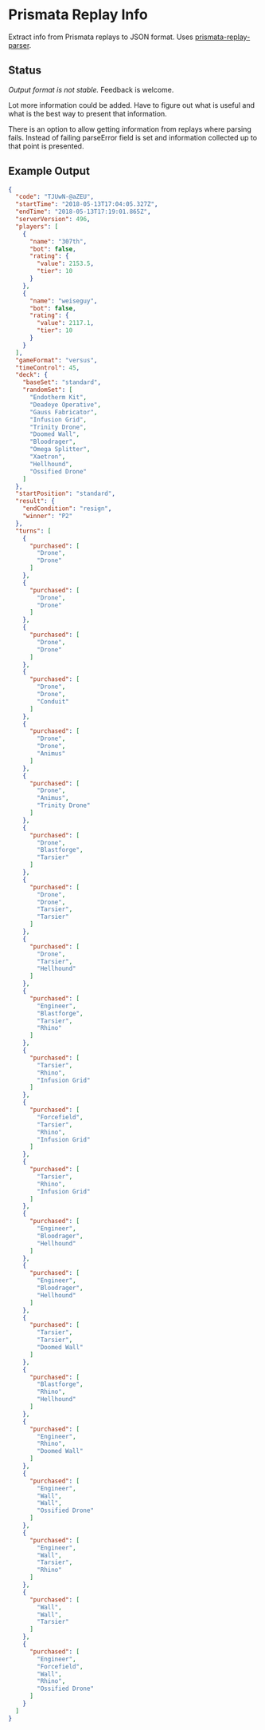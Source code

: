 # Prismata Replay Info

Extract info from Prismata replays to JSON format. Uses
[prismata-replay-parser](https://github.com/plampila/prismata-replay-parser).

## Status

*Output format is not stable.* Feedback is welcome.

Lot more information could be added. Have to figure out what is useful and what
is the best way to present that information.

There is an option to allow getting information from replays where parsing
fails. Instead of failing parseError field is set and information collected up
to that point is presented.

## Example Output

```json
{
  "code": "TJUwN-@aZEU",
  "startTime": "2018-05-13T17:04:05.327Z",
  "endTime": "2018-05-13T17:19:01.865Z",
  "serverVersion": 496,
  "players": [
    {
      "name": "307th",
      "bot": false,
      "rating": {
        "value": 2153.5,
        "tier": 10
      }
    },
    {
      "name": "weiseguy",
      "bot": false,
      "rating": {
        "value": 2117.1,
        "tier": 10
      }
    }
  ],
  "gameFormat": "versus",
  "timeControl": 45,
  "deck": {
    "baseSet": "standard",
    "randomSet": [
      "Endotherm Kit",
      "Deadeye Operative",
      "Gauss Fabricator",
      "Infusion Grid",
      "Trinity Drone",
      "Doomed Wall",
      "Bloodrager",
      "Omega Splitter",
      "Xaetron",
      "Hellhound",
      "Ossified Drone"
    ]
  },
  "startPosition": "standard",
  "result": {
    "endCondition": "resign",
    "winner": "P2"
  },
  "turns": [
    {
      "purchased": [
        "Drone",
        "Drone"
      ]
    },
    {
      "purchased": [
        "Drone",
        "Drone"
      ]
    },
    {
      "purchased": [
        "Drone",
        "Drone"
      ]
    },
    {
      "purchased": [
        "Drone",
        "Drone",
        "Conduit"
      ]
    },
    {
      "purchased": [
        "Drone",
        "Drone",
        "Animus"
      ]
    },
    {
      "purchased": [
        "Drone",
        "Animus",
        "Trinity Drone"
      ]
    },
    {
      "purchased": [
        "Drone",
        "Blastforge",
        "Tarsier"
      ]
    },
    {
      "purchased": [
        "Drone",
        "Drone",
        "Tarsier",
        "Tarsier"
      ]
    },
    {
      "purchased": [
        "Drone",
        "Tarsier",
        "Hellhound"
      ]
    },
    {
      "purchased": [
        "Engineer",
        "Blastforge",
        "Tarsier",
        "Rhino"
      ]
    },
    {
      "purchased": [
        "Tarsier",
        "Rhino",
        "Infusion Grid"
      ]
    },
    {
      "purchased": [
        "Forcefield",
        "Tarsier",
        "Rhino",
        "Infusion Grid"
      ]
    },
    {
      "purchased": [
        "Tarsier",
        "Rhino",
        "Infusion Grid"
      ]
    },
    {
      "purchased": [
        "Engineer",
        "Bloodrager",
        "Hellhound"
      ]
    },
    {
      "purchased": [
        "Engineer",
        "Bloodrager",
        "Hellhound"
      ]
    },
    {
      "purchased": [
        "Tarsier",
        "Tarsier",
        "Doomed Wall"
      ]
    },
    {
      "purchased": [
        "Blastforge",
        "Rhino",
        "Hellhound"
      ]
    },
    {
      "purchased": [
        "Engineer",
        "Rhino",
        "Doomed Wall"
      ]
    },
    {
      "purchased": [
        "Engineer",
        "Wall",
        "Wall",
        "Ossified Drone"
      ]
    },
    {
      "purchased": [
        "Engineer",
        "Wall",
        "Tarsier",
        "Rhino"
      ]
    },
    {
      "purchased": [
        "Wall",
        "Wall",
        "Tarsier"
      ]
    },
    {
      "purchased": [
        "Engineer",
        "Forcefield",
        "Wall",
        "Rhino",
        "Ossified Drone"
      ]
    }
  ]
}
```
